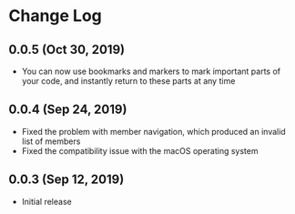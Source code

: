 # Change Log

## 0.0.5 (Oct 30, 2019)
* You can now use bookmarks and markers to mark important parts of your code, and instantly return to these parts at any time

## 0.0.4 (Sep 24, 2019)
* Fixed the problem with member navigation, which produced an invalid list of members
* Fixed the compatibility issue with the macOS operating system

## 0.0.3 (Sep 12, 2019)
* Initial release
